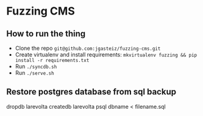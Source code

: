# Fuzzing CMS

## How to run the thing
- Clone the repo `git@github.com:jgasteiz/fuzzing-cms.git`
- Create virtualenv and install requirements: `mkvirtualenv fuzzing && pip install -r requirements.txt`
- Run `./syncdb.sh`
- Run `./serve.sh`

## Restore postgres database from sql backup

dropdb larevolta
createdb larevolta
psql dbname < filename.sql